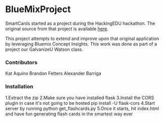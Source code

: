 # BlueMixProject


SmartCards started as a project during the HackingEDU hackathon. The original source from that project is available [here](https://github.com/brianspiering/hacking_edu).

This project attempts to extend and improve upon that original application by leveraging Bluemix Concept Insights. This work was done as part of a project our GalvanizeU Watson class.

### Contributors

Kat Aquino
Brandon Fetters
Alexander Barriga


### Installation

1.Extract the zip
2.Make sure you have installed flask
3.Install the CORS plugin in case it's not going to be hosted pip install -U flask-cors
4.Start server by running python get_flashcards.py
5.Once it starts, hit index.html and have fun generating flash cards in the smartest way ever
